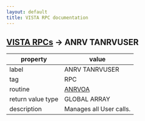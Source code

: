 ```yaml
---
layout: default
title: VISTA RPC documentation
---
```




## [VISTA RPCs](TableOfContent.md) &#8594; ANRV TANRVUSER 

 property | value 
--- | --- 
 label | ANRV TANRVUSER
 tag | RPC
 routine | [ANRVOA](http://code.osehra.org/dox/Routine_ANRVOA_source.html)
 return value type | GLOBAL ARRAY
 description | Manages all User calls.
